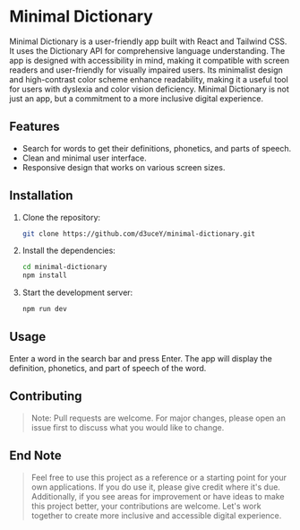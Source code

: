 


# Minimal Dictionary

Minimal Dictionary is a user-friendly app built with React and Tailwind CSS. It uses the Dictionary API for comprehensive language understanding. The app is designed with accessibility in mind, making it compatible with screen readers and user-friendly for visually impaired users. Its minimalist design and high-contrast color scheme enhance readability, making it a useful tool for users with dyslexia and color vision deficiency. Minimal Dictionary is not just an app, but a commitment to a more inclusive digital experience.

## Features

- Search for words to get their definitions, phonetics, and parts of speech.
- Clean and minimal user interface.
- Responsive design that works on various screen sizes.

## Installation

1. Clone the repository:
   ```sh
   git clone https://github.com/d3uceY/minimal-dictionary.git
   ```
2. Install the dependencies:
   ```sh
   cd minimal-dictionary
   npm install
   ```
3. Start the development server:
   ```sh
   npm run dev
   ```

## Usage

Enter a word in the search bar and press Enter. The app will display the definition, phonetics, and part of speech of the word.

## Contributing

> Note: Pull requests are welcome. For major changes, please open an issue first to discuss what you would like to change.



## End Note

>Feel free to use this project as a reference or a starting point for your own applications. If you do use it, please give credit where it's due. Additionally, if you see areas for improvement or have ideas to make this project better, your contributions are welcome. Let's work together to create more inclusive and accessible digital experience.
